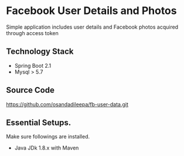 # Facebook User Details and Photos
Simple application includes user details and Facebook photos acquired through access token 

## Technology Stack

- Spring Boot 2.1
- Mysql > 5.7

## Source Code

https://github.com/osandadileepa/fb-user-data.git

## Essential Setups.

Make sure followings are installed.

- Java JDk 1.8.x with Maven
